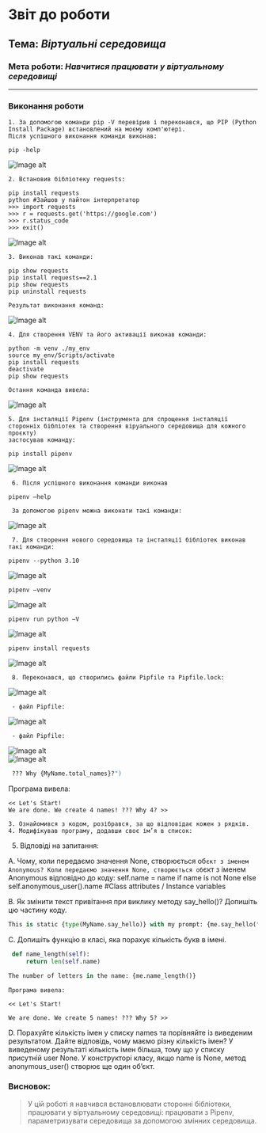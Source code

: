 # Звіт до роботи
## Тема: _Віртуальні середовища_
### Мета роботи: _Навчитися працювати у віртуальному середовищі_
---
### Виконання роботи
    1. За допомогою команди pip -V перевірив і переконався, що PIP (Python Install Package) встановлений на моєму комп'ютері.
    Після успішного виконання команди виконав:
```text
pip -help
```
![Image alt](https://github.com/OLexandr-Martyniuk/OLexandr-Martyniuk/raw/main/4_lab/screenshots/1.png)
 
    2. Встановив бібліотеку requests:
```text
pip install requests
python #Зайшов у пайтон інтерпретатор
>>> import requests
>>> r = requests.get('https://google.com')
>>> r.status_code
>>> exit()
```
![Image alt](https://github.com/OLexandr-Martyniuk/OLexandr-Martyniuk/raw/main/4_lab/screenshots/2.png)

    3. Виконав такі команди:
```text
pip show requests
pip install requests==2.1
pip show requests
pip uninstall requests
```
    Результат виконання команд:
![Image alt](https://github.com/OLexandr-Martyniuk/OLexandr-Martyniuk/raw/main/4_lab/screenshots/3.png)

    4. Для створення VENV та його активації виконав команди:
```text
python -m venv ./my_env
source my_env/Scripts/activate
pip install requests
deactivate
pip show requests
```
    Остання команда вивела:
![Image alt](https://github.com/OLexandr-Martyniuk/OLexandr-Martyniuk/raw/main/4_lab/screenshots/5.png)

    5. Для інсталяції Pipenv (інструмента для спрощення інсталяції сторонніх бібліотек та створення віруального середовища для кожного проєкту) 
    застосував команду:
```text
pip install pipenv
```
![Image alt](https://github.com/OLexandr-Martyniuk/OLexandr-Martyniuk/raw/main/4_lab/screenshots/6.png)

     6. Після успішного виконання команди виконав
```text
pipenv –help
```
     За допомогою pipenv можна виконати такі команди:
![Image alt](https://github.com/OLexandr-Martyniuk/OLexandr-Martyniuk/raw/main/4_lab/screenshots/7.png)
    
     7. Для створення нового середовища та інсталяції бібліотек виконав такі команди:
```text
pipenv --python 3.10
```
![Image alt](https://github.com/OLexandr-Martyniuk/OLexandr-Martyniuk/raw/main/4_lab/screenshots/8.png)

```text
pipenv –venv
```
![Image alt](https://github.com/OLexandr-Martyniuk/OLexandr-Martyniuk/raw/main/4_lab/screenshots/9.png)

```text
pipenv run python –V
```
![Image alt](https://github.com/OLexandr-Martyniuk/OLexandr-Martyniuk/raw/main/4_lab/screenshots/10.png)

```text
pipenv install requests
```
![Image alt](https://github.com/OLexandr-Martyniuk/OLexandr-Martyniuk/raw/main/4_lab/screenshots/11.png)

     8. Переконався, що створились файли Pipfile та Pipfile.lock:
![Image alt](https://github.com/OLexandr-Martyniuk/OLexandr-Martyniuk/raw/main/4_lab/screenshots/12.png)
   
     - файл Pipfile:
![Image alt](https://github.com/OLexandr-Martyniuk/OLexandr-Martyniuk/raw/main/4_lab/screenshots/13.png)     

     - файл Pipfile:
![Image alt](https://github.com/OLexandr-Martyniuk/OLexandr-Martyniuk/raw/main/4_lab/screenshots/14.png)    
![Image alt](https://github.com/OLexandr-Martyniuk/OLexandr-Martyniuk/raw/main/4_lab/screenshots/14a.png)














    
```python
 ??? Why {MyName.total_names}?")

```
   Програма вивела:
```text
<< Let's Start!
We are done. We create 4 names! ??? Why 4? >>
```


    3. Ознайомився з кодом, розібрався, за що відповідає кожен з рядків.
    4. Модифікував програму, додавши своє ім’я в список:



   5. Відповіді на запитання:
      
   A. Чому, коли передаємо значення None, створюється об`єкт з іменем Anonymous?
   Коли передаємо значення None, створюється об`єкт з іменем Anonymous вiдповідно до коду:
   self.name = name if name is not None else self.anonymous_user().name #Class attributes / Instance variables

   B. Як змінити текст привітання при виклику методу say_hello()? Допишіть цю частину коду.
   
   ```python
This is static {type(MyName.say_hello)} with my prompt: {me.say_hello("Привіт!")}
```

   C. Допишіть функцію в класі, яка порахує кількість букв в імені.
   
   ```python
    def name_length(self):
        return len(self.name)

The number of letters in the name: {me.name_length()}
```
    Програма вивела:
```text
<< Let's Start!

We are done. We create 5 names! ??? Why 5? >>
```

 
   D. Порахуйте кількість імен у списку names та порівняйте із виведеним результатом. Дайте відповідь, чому маємо різну кількість імен?
   У виведеному результаті кількість імен більша, тому що у списку присутній user None. 
   У конструкторі класу, якщо name is None, метод anonymous_user() створює ще один об’єкт.
   
### Висновок: 
> У цій роботі я навчився встановлювати сторонні бібліотеки, працювати у віртуальному середовищі: працювати з Pipenv, параметризувати середовища за допомогою змінних середовища. 
